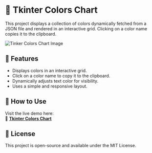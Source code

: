 # 🎨 Tkinter Colors Chart

This project displays a collection of colors dynamically fetched from a JSON file and rendered in an interactive grid. Clicking on a color name copies it to the clipboard.

![Tinker Colors Chart Image](https://cs111.wellesley.edu/archive/cs111_fall14/public_html/labs/lab12/colors.png)

## 📌 Features
- Displays colors in an interactive grid.
- Click on a color name to copy it to the clipboard.
- Dynamically adjusts text color for visibility.
- Uses a simple and responsive layout.

## 🚀 How to Use
Visit the live demo here:  
🔗 **[Tkinter Colors Chart](https://amartadey.github.io/tkinter-colors/)**  
   
## 📝 License
This project is open-source and available under the MIT License.
